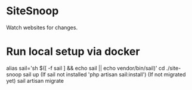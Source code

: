 # SiteSnoop
Watch websites for changes.

# Run local setup via docker
alias sail='sh $([ -f sail ] && echo sail || echo vendor/bin/sail)'
cd ./site-snoop
sail up
(If sail not installed 'php artisan sail:install')
(If not migrated yet) sail artisan migrate
